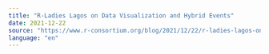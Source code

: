 ```yaml
---
title: "R-Ladies Lagos on Data Visualization and Hybrid Events"
date: 2021-12-22
source: "https://www.r-consortium.org/blog/2021/12/22/r-ladies-lagos-on-data-visualization-and-hybrid-events"
language: "en"
---
```




